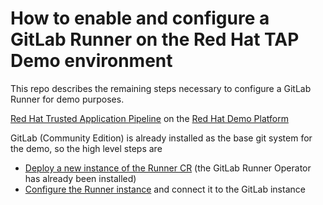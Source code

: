 # How to enable and configure a GitLab Runner on the Red Hat TAP Demo environment

This repo describes the remaining steps necessary to configure a GitLab Runner for demo purposes. 

[Red Hat Trusted Application Pipeline](https://catalog.demo.redhat.com/catalog?item=babylon-catalog-prod/enterprise.redhat-tap-demo.prod&utm_source=webapp&utm_medium=share-link) on the [Red Hat Demo Platform](https://catalog.demo.redhat.com/)

GitLab (Community Edition) is already installed as the base git system for the demo, so the high level steps are

* [Deploy a new instance of the Runner CR](./docs/deploy-runner.md) (the GitLab Runner Operator has already been installed)
* [Configure the Runner instance](./docs/configure-runner.md) and connect it to the GitLab instance





